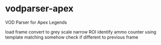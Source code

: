 # vodparser-apex
VOD Parser for Apex Legends

load frame
convert to grey scale
narrow ROI
identify ammo counter using template matching
somehow check if different to previous frame 

